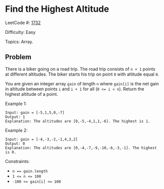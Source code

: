 # Find the Highest Altitude

LeetCode #: [1732](https://leetcode.com/problems/find-the-highest-altitude/)

Difficulty: Easy

Topics: Array.

## Problem

There is a biker going on a road trip. The road trip consists of `n + 1` points at different altitudes. The biker starts his trip on point `0` with altitude equal `0`.

You are given an integer array `gain` of length `n` where `gain[i]` is the net gain in altitude between points `i​​​​​​` and `i + 1` for all (`0 <= i < n`). Return the highest altitude of a point.

Example 1:

```text
Input: gain = [-5,1,5,0,-7]
Output: 1
Explanation: The altitudes are [0,-5,-4,1,1,-6]. The highest is 1.
```

Example 2:

```text
Input: gain = [-4,-3,-2,-1,4,3,2]
Output: 0
Explanation: The altitudes are [0,-4,-7,-9,-10,-6,-3,-1]. The highest is 0.
```

Constraints:

- `n == gain.length`
- `1 <= n <= 100`
- `-100 <= gain[i] <= 100`

